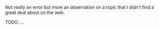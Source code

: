 Not really an error but more an observation on a topic that I didn't find a great deal about on the web.


TODO ....
